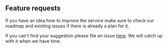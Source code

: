 ## Feature requests

If you have an idea how to improve the service make sure to check our roadmap and existing issues if there is already a
plan for it.

If you can't find your suggestion please file an issue [here](https://github.com/letsmeet-click/letsmeet.click/issues).
We will catch up with it when we have time.
